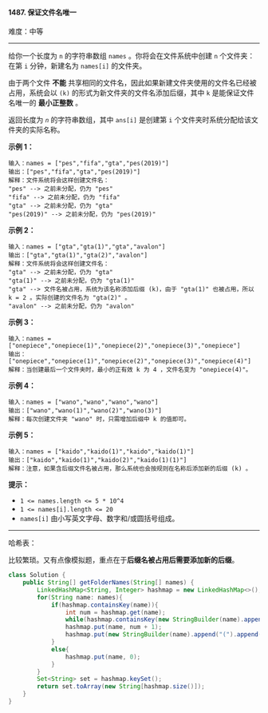 #### 1487. 保证文件名唯一

难度：中等

---

给你一个长度为 `n` 的字符串数组 `names` 。你将会在文件系统中创建 `n` 个文件夹：在第 `i` 分钟，新建名为 `names[i]` 的文件夹。

由于两个文件  **不能**  共享相同的文件名，因此如果新建文件夹使用的文件名已经被占用，系统会以 `(k)` 的形式为新文件夹的文件名添加后缀，其中 `k` 是能保证文件名唯一的  **最小正整数**  。

返回长度为 _`n`_ 的字符串数组，其中 `ans[i]` 是创建第 `i` 个文件夹时系统分配给该文件夹的实际名称。

 **示例 1：** 

```
输入：names = ["pes","fifa","gta","pes(2019)"]
输出：["pes","fifa","gta","pes(2019)"]
解释：文件系统将会这样创建文件名：
"pes" --> 之前未分配，仍为 "pes"
"fifa" --> 之前未分配，仍为 "fifa"
"gta" --> 之前未分配，仍为 "gta"
"pes(2019)" --> 之前未分配，仍为 "pes(2019)"
```

 **示例 2：** 

```
输入：names = ["gta","gta(1)","gta","avalon"]
输出：["gta","gta(1)","gta(2)","avalon"]
解释：文件系统将会这样创建文件名：
"gta" --> 之前未分配，仍为 "gta"
"gta(1)" --> 之前未分配，仍为 "gta(1)"
"gta" --> 文件名被占用，系统为该名称添加后缀 (k)，由于 "gta(1)" 也被占用，所以 k = 2 。实际创建的文件名为 "gta(2)" 。
"avalon" --> 之前未分配，仍为 "avalon"
```

 **示例 3：** 

```
输入：names = ["onepiece","onepiece(1)","onepiece(2)","onepiece(3)","onepiece"]
输出：["onepiece","onepiece(1)","onepiece(2)","onepiece(3)","onepiece(4)"]
解释：当创建最后一个文件夹时，最小的正有效 k 为 4 ，文件名变为 "onepiece(4)"。
```

 **示例 4：** 

```
输入：names = ["wano","wano","wano","wano"]
输出：["wano","wano(1)","wano(2)","wano(3)"]
解释：每次创建文件夹 "wano" 时，只需增加后缀中 k 的值即可。
```

 **示例 5：** 

```
输入：names = ["kaido","kaido(1)","kaido","kaido(1)"]
输出：["kaido","kaido(1)","kaido(2)","kaido(1)(1)"]
解释：注意，如果含后缀文件名被占用，那么系统也会按规则在名称后添加新的后缀 (k) 。
```

 **提示：** 

*   `1 <= names.length <= 5 * 10^4`
*   `1 <= names[i].length <= 20`
*   `names[i]` 由小写英文字母、数字和/或圆括号组成。

---

哈希表：

比较繁琐。又有点像模拟题，重点在于**后缀名被占用后需要添加新的后缀**。

```Java
class Solution {
    public String[] getFolderNames(String[] names) {
        LinkedHashMap<String, Integer> hashmap = new LinkedHashMap<>();
        for(String name: names){
            if(hashmap.containsKey(name)){
                int num = hashmap.get(name);
                while(hashmap.containsKey(new StringBuilder(name).append("(").append(num + 1).append(")").toString())) num++;	// 在哈希表中查找后缀k值
                hashmap.put(name, num + 1);
                hashmap.put(new StringBuilder(name).append("(").append(num + 1).append(")").toString(), 0);
            }
            else{
                hashmap.put(name, 0);
            }
        }
        Set<String> set = hashmap.keySet();
        return set.toArray(new String[hashmap.size()]);
    }
}
```
